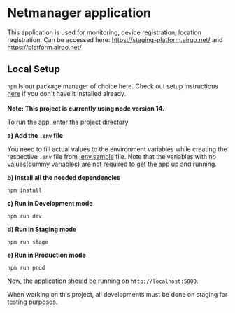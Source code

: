 # Netmanager application

This application is used for monitoring, device registration, location registration. Can be accessed here: https://staging-platform.airqo.net/ and https://platform.airqo.net/

## Local Setup

`npm` Is our package manager of choice here. Check out setup instructions [here](https://nodejs.org/dist/) if you don't have it installed already. <br/><br/>
**Note: This project is currently using node version 14.**

To run the app, enter the project directory <br/>

**a) Add the `.env` file**

You need to fill actual values to the environment variables while creating the respective `.env` file from [.env.sample](./.env.sample) file.
Note that the variables with no values(dummy variables) are not required to get the app up and running.

**b) Install all the needed dependencies**

    npm install

**c) Run in Development mode**

    npm run dev

**d) Run in Staging mode**

    npm run stage

**e) Run in Production mode**

    npm run prod

Now, the application should be running on `http://localhost:5000`.

When working on this project, all developments must be done on staging for testing purposes.
